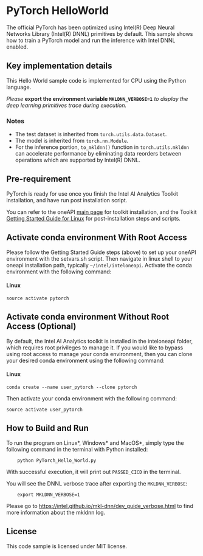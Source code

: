 # PyTorch HelloWorld
The official PyTorch has been optimized using Intel(R) Deep Neural Networks Library (Intel(R) DNNL) primitives by default. This sample shows how to train a PyTorch model and run the inference with Intel DNNL enabled. 


## Key implementation details
This Hello World sample code is implemented for CPU using the Python language. 

*Please* **export the environment variable `MKLDNN_VERBOSE=1`** *to display the deep learning primitives trace during execution.*

### Notes
 - The test dataset is inherited from `torch.utils.data.Dataset`.
 - The model is inherited from `torch.nn.Module`.
 - For the inference portion, `to_mkldnn()` function in `torch.utils.mkldnn` can accelerate performance by eliminating data reorders between operations which are supported by Intel(R) DNNL.


## Pre-requirement

PyTorch is ready for use once you finish the Intel AI Analytics Toolkit installation, and have run post installation script.

You can refer to the oneAPI [main page](https://software.intel.com/en-us/oneapi) for toolkit installation, and the Toolkit [Getting Started Guide for Linux](https://software.intel.com/en-us/get-started-with-intel-oneapi-linux-get-started-with-the-intel-ai-analytics-toolkit) for post-installation steps and scripts.

## Activate conda environment With Root Access

Please follow the Getting Started Guide steps (above) to set up your oneAPI environment with the setvars.sh script. Then navigate in linux shell to your oneapi installation path, typically `~/intel/inteloneapi`. Activate the conda environment with the following command:

#### Linux
```
source activate pytorch
```

## Activate conda environment Without Root Access (Optional)

By default, the Intel AI Analytics toolkit is installed in the inteloneapi folder, which requires root privileges to manage it. If you would like to bypass using root access to manage your conda environment, then you can clone your desired conda environment using the following command:

#### Linux
```
conda create --name user_pytorch --clone pytorch
```

Then activate your conda environment with the following command:

```
source activate user_pytorch
```


## How to Build and Run 

To run the program on Linux*, Windows* and MacOS*, simply type the following command in the terminal with Python installed:

```
    python PyTorch_Hello_World.py
```

With successful execution, it will print out `PASSED_CICD` in the terminal.

You will see the DNNL verbose trace after exporting the `MKLDNN_VERBOSE`:

```
    export MKLDNN_VERBOSE=1
```

Please go to https://intel.github.io/mkl-dnn/dev_guide_verbose.html to find more information about the mkldnn log. 

## License  
This code sample is licensed under MIT license.